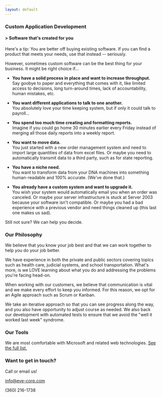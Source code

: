 ```yaml
---
layout: default
---
```



### Custom Application Development
#### > Software that's created for you

Here's a tip:  You are better off buying existing software.  If you can find a product that meets your needs, use that instead -- seriously.

However, sometimes custom software can be the best thing for your business.  It might be right choice if...

* **You have a solid process in place and want to increase throughput.**  
Say goobye to paper and everything that comes with it, like limited access to decisions, long turn-around times, lack of accountability, human mistakes, etc.

* **You want different applications to talk to one another.**  
You absolutely love your time keeping system, but if only it could talk to payroll...

* **You spend too much time creating and formatting reports.**  
Imagine if you could go home 30 minutes earlier every Friday instead of merging all those daily reports into a weekly report.

* **You want to move data.**  
You just started with a new order management system and need to import large quantities of data from excel files.  Or maybe you need to automatically transmit data to a third party, such as for state reporting.

* **You have a niche need.**  
You want to transform data from your DNA machines into something human-readable and 100% accurate.  (We've done that.)

* **You already have a custom system and want to upgrade it.**  
You wish your system would automatically email you when an order was canceled.  Or maybe your server infrastructure is stuck at Server 2003 because your software isn't compatible. Or maybe you had a bad experience with a previous vendor and need things cleaned up (this last one makes us sad).


Still not sure?  We can help you decide.

### Our Philosophy

We believe that you know your job best and that we can work together to help you do your job better.

We have experience in both the private and public sectors covering topics such as health care, judicial systems, and school transportation.  What's more, is we LOVE learning about what you do and addressing the problems you're facing head-on.

When working with our customers, we believe that communication is vital and we make every effort to keep you informed.  For this reason, we opt for an Agile approach such as Scrum or Kanban.

We take an iterative approach so that you can see progress along the way, and you also have opportunity to adjust course as needed.  We also back our development with automated tests to ensure that we avoid the "well it worked last week" syndrome.


### Our Tools

We are most comfortable with Microsoft and related web technologies.  [See the full list.](tools)

### Want to get in touch?

Call or email us! 

[info@eve-corp.com](mailto:info@eve-corp.com) 

(360) 216-1738